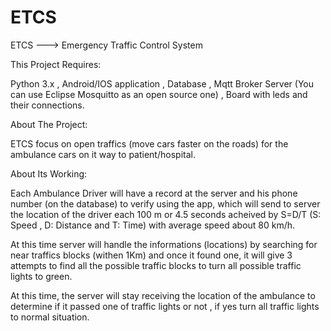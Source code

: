# ETCS
ETCS ---> Emergency Traffic Control System 

This Project Requires:

Python 3.x , Android/IOS application , Database , Mqtt Broker Server (You can use Eclipse Mosquitto as an open source one) ,  Board with leds and their connections.


About The Project:

ETCS focus on open traffics (move cars faster on the roads) for the ambulance cars on it way to patient/hospital.


About Its Working:


Each Ambulance Driver will have a record at the server and his phone number (on the database) to verify using the app, which will send to server the location of the driver
each 100 m or 4.5 seconds acheived by S=D/T (S: Speed , D: Distance and T: Time) with average speed about 80 km/h.

At this time server will handle the informations (locations) by searching for near traffics blocks (withen 1Km) and once it found one, it will give 3 attempts to find all the possible
traffic blocks to turn all possible traffic lights to green.

At this time, the server will stay receiving the location of the ambulance to determine if it passed one of traffic lights or not , if yes turn all traffic lights to normal situation.

